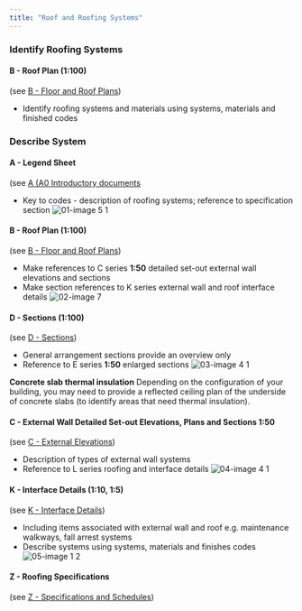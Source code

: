 ```yaml
---
title: "Roof and Roofing Systems"
---
```

### Identify Roofing Systems

#### B - Roof Plan (1:100)
(see [B - Floor and Roof Plans](content/notes/1_Documentation%20Codex/1b_Alphabet/B%20-%20Floor%20and%20Roof%20Plans.md))
- Identify roofing systems and materials using systems, materials and finished codes


### Describe System

#### A - Legend Sheet
(see [A (A0 Introductory documents](content/notes/1_Documentation%20Codex/1b_Alphabet/A%20(A0%20Introductory%20documents.md))
- Key to codes - description of roofing systems; reference to specification section
![01-image 5 1](notes/1_Documentation%20Codex/1c_Building%20Components/assets/01-image%205%201.svg)

#### B - Roof Plan (1:100)
(see [B - Floor and Roof Plans](content/notes/1_Documentation%20Codex/1b_Alphabet/B%20-%20Floor%20and%20Roof%20Plans.md))
- Make references to C series **1:50** detailed set-out external wall elevations and sections
- Make section references to K series external wall and roof interface details
![02-image 7](notes/1_Documentation%20Codex/1c_Building%20Components/assets/02-image%207.svg)

#### D - Sections (1:100)
(see [D - Sections](content/notes/1_Documentation%20Codex/1b_Alphabet/D%20-%20Sections.md))
- General arrangement sections provide an overview only
- Reference to E series **1:50** enlarged sections
![03-image 4 1](notes/1_Documentation%20Codex/1c_Building%20Components/assets/03-image%204%201.svg)

**Concrete slab thermal insulation**
Depending on the configuration of your building, you may need to provide a reflected ceiling plan of the underside of concrete slabs (to identify areas that need thermal insulation).

#### C - External Wall Detailed Set-out Elevations, Plans and Sections **1:50**
(see [C - External Elevations](content/notes/1_Documentation%20Codex/1b_Alphabet/C%20-%20External%20Elevations.md))
- Description of types of external wall systems
- Reference to L series roofing and interface details
![04-image 4 1](notes/1_Documentation%20Codex/1c_Building%20Components/assets/04-image%204%201.svg)

#### K - Interface Details (1:10, 1:5)
(see [K - Interface Details](content/notes/1_Documentation%20Codex/1b_Alphabet/K%20-%20Interface%20Details.md))
- Including items associated with external wall and roof e.g. maintenance walkways, fall arrest systems
- Describe systems using systems, materials and finishes codes
![05-image 1 2](notes/1_Documentation%20Codex/1c_Building%20Components/assets/05-image%201%202.svg)

#### Z - Roofing Specifications
(see [Z - Specifications and Schedules](content/notes/1_Documentation%20Codex/1b_Alphabet/Z%20-%20Specifications%20and%20Schedules.md))
